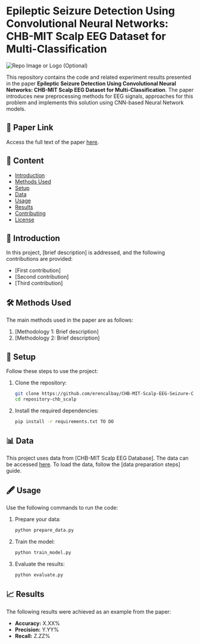 # Epileptic Seizure Detection Using Convolutional Neural Networks: CHB-MIT Scalp EEG Dataset for Multi-Classification

![Repo Image or Logo (Optional)](image-link)

This repository contains the code and related experiment results presented in the paper **Epileptic Seizure Detection Using Convolutional Neural Networks: CHB-MIT Scalp EEG Dataset for Multi-Classification**. The paper introduces new preprocessing methods for EEG signals, approaches for this problem and implements this solution using CNN-based Neural Network models.

## 📄 Paper Link
Access the full text of the paper [here](paper-link).

## 📂 Content
- [Introduction](#introduction)
- [Methods Used](#methods-used)
- [Setup](#setup)
- [Data](#data)
- [Usage](#usage)
- [Results](#results)
- [Contributing](#contributing)
- [License](#license)

## 🤨 Introduction
In this project, [brief description] is addressed, and the following contributions are provided:
- [First contribution]
- [Second contribution]
- [Third contribution]

## 🛠️ Methods Used
The main methods used in the paper are as follows:
1. [Methodology 1: Brief description]
2. [Methodology 2: Brief description]

## 🚀 Setup
Follow these steps to use the project:

1. Clone the repository:
   ```bash
   git clone https://github.com/erencalbay/CHB-MIT-Scalp-EEG-Seizure-Classification
   cd repository-chb_scalp
   ```

2. Install the required dependencies:
   ```bash
   pip install -r requirements.txt TO DO 
   ```

## 📊 Data
This project uses data from [CHB-MIT Scalp EEG Database]. The data can be accessed [here](https://physionet.org/content/chbmit/1.0.0/). To load the data, follow the [data preparation steps] guide.

## 🖋️ Usage
Use the following commands to run the code:

1. Prepare your data:
   ```bash
   python prepare_data.py
   ```

2. Train the model:
   ```bash
   python train_model.py
   ```

3. Evaluate the results:
   ```bash
   python evaluate.py
   ```

## 📈 Results
The following results were achieved as an example from the paper:
- **Accuracy:** X.XX%
- **Precision:** Y.YY%
- **Recall:** Z.ZZ%
